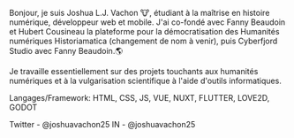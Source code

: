 Bonjour, je suis Joshua L.J. Vachon 🐮, étudiant à la maîtrise en histoire numérique, développeur web et mobile. 
J'ai co-fondé avec Fanny Beaudoin et Hubert Cousineau la plateforme pour la démocratisation des Humanités numériques Historiamatica (changement de nom à venir), puis Cyberfjord Studio avec Fanny Beaudoin.🌎

Je travaille essentiellement sur des projets touchants aux humanités numériques et à la vulgarisation scientifique à l'aide d'outils informatiques. 

Langages/Framework: HTML, CSS, JS, VUE, NUXT, FLUTTER, LOVE2D, GODOT

Twitter - @joshuavachon25
IN - @joshuavachon25
